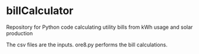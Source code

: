 # billCalculator
Repository for Python code calculating utility bills from kWh usage and solar production

The csv files are the inputs. ore8.py performs the bill calculations.

